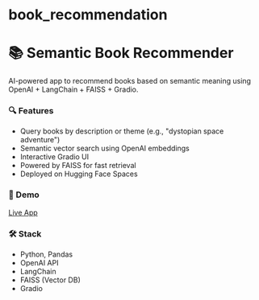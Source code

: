 # book_recommendation
# 📚 Semantic Book Recommender

AI-powered app to recommend books based on semantic meaning using OpenAI + LangChain + FAISS + Gradio.

### 🔍 Features
- Query books by description or theme (e.g., "dystopian space adventure")
- Semantic vector search using OpenAI embeddings
- Interactive Gradio UI
- Powered by FAISS for fast retrieval
- Deployed on Hugging Face Spaces

### 🚀 Demo
[Live App](https://huggingface.co/spaces/your-username/semantic-book-recommender)

### 🛠️ Stack
- Python, Pandas
- OpenAI API
- LangChain
- FAISS (Vector DB)
- Gradio
